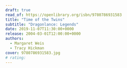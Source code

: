 ```yaml
---
draft: true
read_of: https://openlibrary.org/isbn/9780786931583
title: "Time of the Twins"
subtitle: "Dragonlance: Legends"
date: 2019-11-07T11:30:00+0000
release: 2004-03-01T12:00:00+0000
authors:
  - Margaret Weis
  - Tracy Hickman
cover: 9780786931583.jpg
# rating:
---
```

